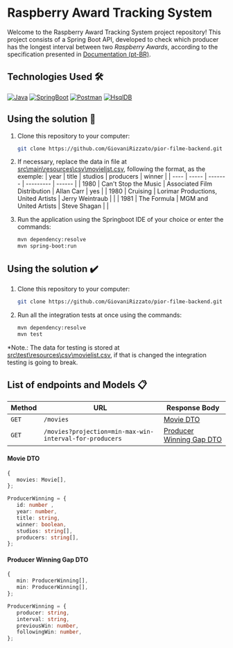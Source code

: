 # Raspberry Award Tracking System

Welcome to the Raspberry Award Tracking System project repository! This project consists of a Spring Boot API, developed to check which producer has the longest interval between two *Raspberry Awards*, according to the specification presented in [Documentation (pt-BR)](documentacao\Especificação.pdf).

## Technologies Used 🛠️

[![Java](https://img.shields.io/badge/java-%233a75b0.svg?style=for-the-badge&logo=openjdk&logoColor=white)](https://www.java.com/pt-BR/)
[![SpringBoot](https://img.shields.io/badge/spring%20boot-%236DB33F.svg?style=for-the-badge&logo=springboot&logoColor=white)](https://spring.io/)
[![Postman](https://img.shields.io/badge/Postman-FF6C37?style=for-the-badge&logo=postman&logoColor=white)](https://www.postman.com/)
[![HsqlDB](https://img.shields.io/badge/hsqldb-2f648a?style=for-the-badge)](https://www.hsqldb.org/)

## Using the solution :rocket:

1. Clone this repository to your computer:
   ```bash
   git clone https://github.com/GiovaniRizzato/pior-filme-backend.git
   ```

2. If necessary, replace the data in file at [src\main\resources\csv\movielist.csv](src/main/resources/csv/movielist.csv), following the format, as the exemple:
   | year | title | studios | producers | winner |
   | ---- | ----- | ------- | --------- | ------ |
   | 1980 | Can't Stop the Music | Associated Film Distribution | Allan Carr | yes |
   | 1980 | Cruising | Lorimar Productions, United Artists | Jerry Weintraub | |
   | 1981 | The Formula | MGM and United Artists | Steve Shagan | |

3. Run the application using the Springboot IDE of your choice or enter the commands:
   ```bash
   mvn dependency:resolve
   mvn spring-boot:run
   ```

## Using the solution :heavy_check_mark:

1. Clone this repository to your computer:
   ```bash
   git clone https://github.com/GiovaniRizzato/pior-filme-backend.git
   ```

2. Run all the integration tests at once using the commands:
   ```bash
   mvn dependency:resolve
   mvn test
   ```

*Note.: The data for testing is stored at [src\test\resources\csv\movielist.csv](src\test\resources\csv\movielist.csv), if that is changed the integration testing is going to break.

## List of endpoints and Models :clipboard:

| Method  |                         URL                            |                      Response Body                    |
| ------- | -------------------------------------------------------| ----------------------------------------------------- |
| `GET`   | `/movies`| [Movie DTO](#movie-dto) |
| `GET`   | `/movies?projection=min-max-win-interval-for-producers`| [Producer Winning Gap DTO](#producer-winning-gap-dto) |

#### Movie DTO
   ```TypeScript
   {
      movies: Movie[],
   };

   ProducerWinning = { 
      id: number ,
      year: number,
      title: string,
      winner: boolean,
      studios: string[],
      producers: string[],
   };
   ```

#### Producer Winning Gap DTO
   ```TypeScript
   {
      min: ProducerWinning[],
      min: ProducerWinning[],
   };

   ProducerWinning = {
      producer: string,
      interval: string,
      previousWin: number,
      followingWin: number,
   };
   ```
